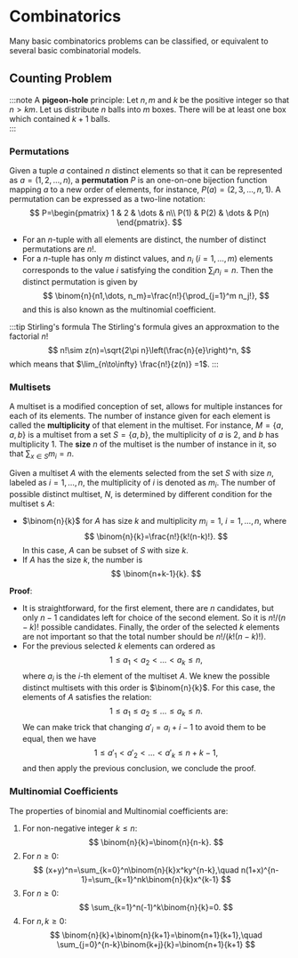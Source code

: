 # Combinatorics

Many basic combinatorics problems can be classified, or equivalent to several basic combinatorial models.

## Counting Problem

:::note A **pigeon-hole** principle:
Let $n,m$ and $k$ be the positive integer so that $n>km$. Let us distribute $n$ balls into $m$ boxes. There will be at least one box which contained $k+1$ balls.  
:::

### Permutations

Given a tuple $a$ contained $n$ distinct elements so that it can be represented as $a=(1,2,\dots, n)$, a **permutation** $P$ is an one-on-one bijection function mapping $a$ to a new order of elements, for instance, $P(a)=(2,3,\dots, n, 1)$. A permutation can be expressed as a two-line notation:
$$
P=\begin{pmatrix}
1 & 2 & \dots & n\\
P(1) & P(2) & \dots & P(n)
\end{pmatrix}.
$$

* For an $n$-tuple with all elements are distinct, the number of distinct permutations are $n!$. 
* For a $n$-tuple has only $m$ distinct values, and $n_i$ ($i=1,\dots, m$) elements corresponds to the value $i$ satisfying the condition $\sum_in_i=n$. Then the distinct permutation is given by 
$$
\binom{n}{n1,\dots, n_m}=\frac{n!}{\prod_{j=1}^m n_j!},
$$
and this is also known as the multinomial coefficient.

:::tip Stirling's formula
The Stirling's formula gives an approxmation to the factorial $n!$
$$
n!\sim z(n)=\sqrt{2\pi n}\left(\frac{n}{e}\right)^n,
$$
which means that $\lim_{n\to\infty} \frac{n!}{z(n)} =1$. 
:::

### Multisets

A multiset is a modified conception of set, allows for multiple instances for each of its elements. The number of instance given for each element is called the **multiplicity** of that element in the multiset. For instance,  $M=\lbrace a,a,b\rbrace$ is a multiset from a set $S=\lbrace a, b\rbrace$, the multiplicity of $a$ is 2, and $b$ has multiplicity 1. The **size** $n$ of the multiset is the number of instance in it, so that $\sum_{x\in S}m_i=n$.

Given a multiset $A$ with the elements selected from the set $S$ with size $n$, labeled as $i=1,\dots, n$, the multiplicity of $i$ is denoted as $m_i$. The number of possible distinct multiset, $N$, is determined by different condition for the multiset s $A$: 
* $\binom{n}{k}$ for $A$ has size $k$ and multiplicity $m_i=1$, $i=1,\dots, n$, where
$$
\binom{n}{k}=\frac{n!}{k!(n-k)!}.
$$
In this case, $A$ can be subset of $S$ with size $k$.
* If $A$ has the size $k$, the number is
$$
\binom{n+k-1}{k}.
$$

**Proof**: 
* It is straightforward, for the first element, there are $n$ candidates, but only $n-1$ candidates left for choice of the second element. So it is $n!/(n-k)!$ possible candidates. Finally, the order of the selected $k$ elements are not important so that the total number should be $n!/(k!(n-k)!)$.
* For the previous selected $k$ elements can ordered as
$$
1\le a_1<a_2<\dots< a_k\le n,
$$ 
where $a_i$ is the $i$-th element of the multiset $A$. We knew the possible distinct multisets with this order is $\binom{n}{k}$. For this case, the elements of $A$ satisfies the relation:
$$
1\le a_1\le a_2\le \dots\le a_k\le n.
$$
We can make trick that changing $a'_i=a_i+i-1$ to avoid them to be equal, then we have 
$$
1\le a'_1< a'_2< \dots< a'_k\le n+k-1,
$$ 
and then apply the previous conclusion, we conclude the proof.


### Multinomial Coefficients
The properties of binomial and Multinomial coefficients are:
1. For non-negative integer $k\le n$: 
$$
\binom{n}{k}=\binom{n}{n-k}.
$$
2. For $n\ge 0$:
$$
(x+y)^n=\sum_{k=0}^n\binom{n}{k}x^ky^{n-k},\quad n(1+x)^{n-1}=\sum_{k=1}^nk\binom{n}{k}x^{k-1}
$$
3. For $n\ge 0$:
$$
\sum_{k=1}^n(-1)^k\binom{n}{k}=0.
$$
4. For $n,k\ge 0$:
$$
\binom{n}{k}+\binom{n}{k+1}=\binom{n+1}{k+1},\quad \sum_{j=0}^{n-k}\binom{k+j}{k}=\binom{n+1}{k+1}
$$
